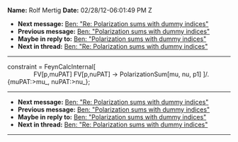 **Name:** Rolf Mertig
**Date:** 02/28/12-06:01:49 PM Z

  - **Next message:** [Ben: "Re: Polarization sums with dummy
    indices"](0699.html)
  - **Previous message:** [Ben: "Polarization sums with dummy
    indices"](0697.html)
  - **Maybe in reply to:** [Ben: "Polarization sums with dummy
    indices"](0697.html)
  - **Next in thread:** [Ben: "Re: Polarization sums with dummy
    indices"](0699.html)

-----

constraint = FeynCalcInternal[  
               FV[p,muPAT] FV[p,nuPAT] -\>
PolarizationSum[mu, nu, p1] ]/. {muPAT:\>mu\_,
nuPAT:\>nu\_};  

-----

  - **Next message:** [Ben: "Re: Polarization sums with dummy
    indices"](0699.html)
  - **Previous message:** [Ben: "Polarization sums with dummy
    indices"](0697.html)
  - **Maybe in reply to:** [Ben: "Polarization sums with dummy
    indices"](0697.html)
  - **Next in thread:** [Ben: "Re: Polarization sums with dummy
    indices"](0699.html)

-----

